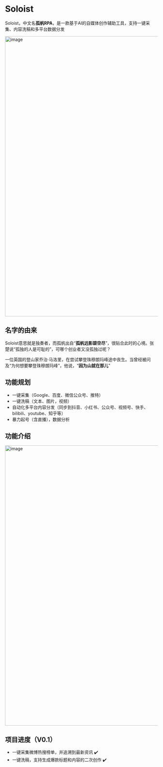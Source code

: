 # Soloist

Soloist，中文名**孤帆RPA**，是一款基于AI的自媒体创作辅助工具，支持一键采集、内容洗稿和多平台数据分发

<img width="921" alt="image" src="https://github.com/LinkedSea/Soloist/assets/16484499/741afd04-8932-41e2-9e35-ed7b37da2447">

## 名字的由来

Soloist意思就是独奏者，而孤帆出自“**孤帆远影碧空尽**”，很贴合此时的心境。张楚说“孤独的人是可耻的”，可哪个创业者又没孤独过呢？

一位英国的登山家乔治·马洛里，在尝试攀登珠穆朗玛峰途中丧生。当曾经被问及“为何想要攀登珠穆朗玛峰”，他说，“**因为山就在那儿**”

## 功能规划

* 一键采集（Google、百度、微信公众号、推特）
* 一键洗稿（文本、图片，视频） 
* 自动化多平台内容分发（同步到抖音、小红书、公众号、视频号、快手、bilibili、youtube、知乎等）
* 暴力起号（含直播），数据分析

## 功能介绍

<img width="921" alt="image" src="https://github.com/LinkedSea/Soloist/assets/16484499/2b858482-68be-45e6-bca9-12f3c35a7847">

## 项目进度（V0.1）

* 一键采集微博热搜榜单，并追溯到最新资讯 ✔️
* 一键洗稿，支持生成爆款标题和内容的二次创作 ✔️

